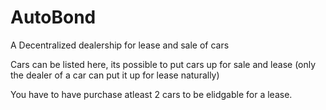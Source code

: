 # AutoBond
A Decentralized dealership for lease and sale of cars

Cars can be listed here, its possible to put cars up for sale and lease (only the dealer of a car can put it up for lease naturally)

You have to have purchase atleast 2 cars to be elidgable for a lease.

